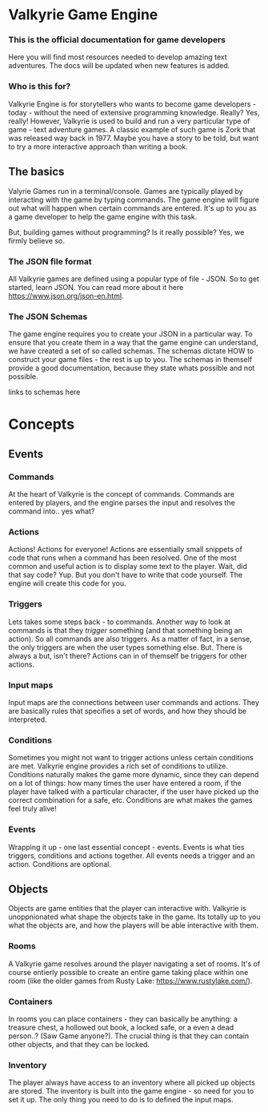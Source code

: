 # Valkyrie Game Engine
### This is the official documentation for game developers
Here you will find most resources needed to develop amazing text adventures. The docs will be updated when new features is added.

### Who is this for?
Valkyrie Engine is for storytellers who wants to become game developers - today - without the need of extensive programming knowledge. Really? Yes, really! However, Valkyrie is used to build and run a very particular type of game - text adventure games. A classic example of such game is Zork that was released way back in 1977. Maybe you have a story to be told, but want to try a more interactive approach than writing a book.

## The basics
Valyrie Games run in a terminal/console. Games are typically played by interacting with the game by typing commands. The game engine will figure out what will happen when certain commands are entered. It's up to you as a game developer to help the game engine with this task. 

But, building games without programming? Is it really possible? Yes, we firmly believe so. 

### The JSON file format
All Valkyrie games are defined using a popular type of file - JSON. So to get started, learn JSON. You can read more about it here https://www.json.org/json-en.html. 

### The JSON Schemas
The game engine requires you to create your JSON in a particular way. To ensure that you create them in a way that the game engine can understand, we have created a set of so called schemas. The schemas dictate HOW to construct your game files - the rest is up to you. 
The schemas in themself provide a good documentation, because they state whats possible and not possible. 

links to schemas here

# Concepts 

## Events

### Commands
At the heart of Valkyrie is the concept of commands. Commands are entered by players, and the engine parses the input and resolves the command into.. yes what? 

### Actions
Actions! Actions for everyone! Actions are essentially small snippets of code that runs when a command has been resolved. One of the most common and useful action is to display some text to the player. Wait, did that say code? Yup. But you don't have to write that code yourself. The engine will create this code for you.

### Triggers
Lets takes some steps back - to commands. Another way to look at commands is that they _trigger_ something (and that something being an action). So all commands are also triggers. As a matter of fact, in a sense, the only triggers are when the user types something else. But. There is always a but, isn't there? Actions can in of themself be triggers for other actions. 

### Input maps
Input maps are the connections between user commands and actions. They are basically rules that specifies a set of words, and how they should be interpreted. 

### Conditions
Sometimes you might not want to trigger actions unless certain conditions are met. Valkyrie engine provides a rich set of conditions to utilize. Conditions naturally makes the game more dynamic, since they can depend on a lot of things: how many times the user have entered a room, if the player have talked with a particular character, if the user have picked up the correct combination for a safe, etc. Conditions are what makes the games feel truly alive! 

### Events
Wrapping it up - one last essential concept - events. Events is what ties triggers, conditions and actions together. All events needs a trigger and an action. Conditions are optional. 

## Objects
Objects are game entities that the player can interactive with. Valkyrie is unoppnionated what shape the objects take in the game. Its totally up to you what the objects are, and how the players will be able interactive with them. 

### Rooms
A Valkyrie game resolves around the player navigating a set of rooms. It's of course entierly possible to create an entire game taking place within one room (like the older games from Rusty Lake: https://www.rustylake.com/).

### Containers
In rooms you can place containers - they can basically be anything: a treasure chest, a hollowed out book, a locked safe, or a even a dead person..? (Saw Game anyone?). The crucial thing is that they can contain other objects, and that they can be locked.  

### Inventory
The player always have access to an inventory where all picked up objects are stored. The inventory is built into the game engine - so need for you to set it up. The only thing you need to do is to defined the input maps. 







